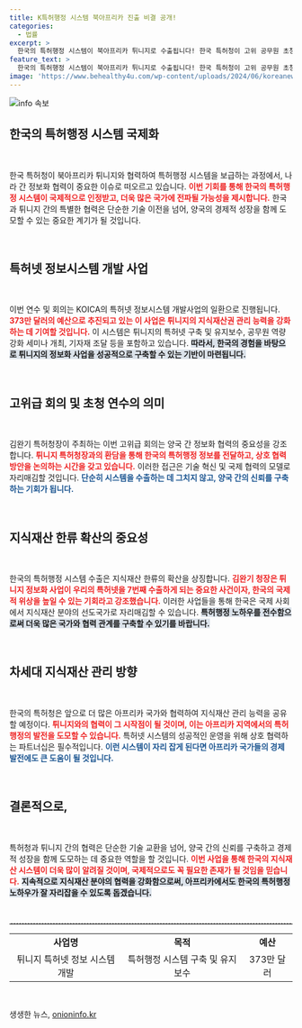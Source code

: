 ```yaml
---
title: K특허행정 시스템 북아프리카 진출 비결 공개!
categories:
  - 법률
excerpt: >
  한국의 특허행정 시스템이 북아프리카 튀니지로 수출됩니다! 한국 특허청이 고위 공무원 초청 연수를 통해 지식재산 정보화 협력을 확대하고, 국제적 위상을 높이는 계기를 만듭니다. 관심이 집중되는 이 사업의 모든 것을 확인해보세요!
feature_text: >
  한국의 특허행정 시스템이 북아프리카 튀니지로 수출됩니다! 한국 특허청이 고위 공무원 초청 연수를 통해 지식재산 정보화 협력을 확대하고, 국제적 위상을 높이는 계기를 만듭니다. 관심이 집중되는 이 사업의 모든 것을 확인해보세요!
image: 'https://www.behealthy4u.com/wp-content/uploads/2024/06/koreanews.jpg'
---
```


<p><img src="https://www.behealthy4u.com/wp-content/uploads/2024/06/koreanews.jpg" alt="info 속보" /></p>

<h2 data-ke-size="size26">한국의 특허행정 시스템 국제화</h2>

<p data-ke-size="size16">&nbsp;</p>

<p>한국 특허청이 북아프리카 튀니지와 협력하여 특허행정 시스템을 보급하는 과정에서, 나라 간 정보화 협력이 중요한 이슈로 떠오르고 있습니다. <b><span style="color: #ee2323;">이번 기회를 통해 한국의 특허행정 시스템이 국제적으로 인정받고, 더욱 많은 국가에 전파될 가능성을 제시합니다.</span></b> 한국과 튀니지 간의 특별한 협력은 단순한 기술 이전을 넘어, 양국의 경제적 성장을 함께 도모할 수 있는 중요한 계기가 될 것입니다. </p>

<p data-ke-size="size16">&nbsp;</p>

<h2 data-ke-size="size26">특허넷 정보시스템 개발 사업</h2>

<p data-ke-size="size16">&nbsp;</p>

<p>이번 연수 및 회의는 KOICA의 특허넷 정보시스템 개발사업의 일환으로 진행됩니다. <b><span style="color: #ee2323;">373만 달러의 예산으로 추진되고 있는 이 사업은 튀니지의 지식재산권 관리 능력을 강화하는 데 기여할 것입니다.</span></b> 이 시스템은 튀니지의 특허넷 구축 및 유지보수, 공무원 역량 강화 세미나 개최, 기자재 조달 등을 포함하고 있습니다. <b><span style="background-color: #21538527;">따라서, 한국의 경험을 바탕으로 튀니지의 정보화 사업을 성공적으로 구축할 수 있는 기반이 마련됩니다.</span></b></p>

<p data-ke-size="size16">&nbsp;</p>

<h2 data-ke-size="size26">고위급 회의 및 초청 연수의 의미</h2>

<p data-ke-size="size16">&nbsp;</p>

<p>김완기 특허청장이 주최하는 이번 고위급 회의는 양국 간 정보화 협력의 중요성을 강조합니다. <b><span style="color: #ee2323;">튀니지 특허청장과의 환담을 통해 한국의 특허행정 정보를 전달하고, 상호 협력 방안을 논의하는 시간을 갖고 있습니다.</span></b> 이러한 접근은 기술 혁신 및 국제 협력의 모델로 자리매김할 것입니다. <b><span style="color: #1a5490;">단순히 시스템을 수출하는 데 그치지 않고, 양국 간의 신뢰를 구축하는 기회가 됩니다.</span></b></p>

<p data-ke-size="size16">&nbsp;</p>

<h2 data-ke-size="size26">지식재산 한류 확산의 중요성</h2>

<p data-ke-size="size16">&nbsp;</p>

<p>한국의 특허행정 시스템 수출은 지식재산 한류의 확산을 상징합니다. <b><span style="color: #ee2323;">김완기 청장은 튀니지 정보화 사업이 우리의 특허넷을 7번째 수출하게 되는 중요한 사건이자, 한국의 국제적 위상을 높일 수 있는 기회라고 강조했습니다.</span></b> 이러한 사업들을 통해 한국은 국제 사회에서 지식재산 분야의 선도국가로 자리매김할 수 있습니다. <b><span style="background-color: #21538527;">특허행정 노하우를 전수함으로써 더욱 많은 국가와 협력 관계를 구축할 수 있기를 바랍니다.</span></b></p>

<p data-ke-size="size16">&nbsp;</p>

<h2 data-ke-size="size26">차세대 지식재산 관리 방향</h2>

<p data-ke-size="size16">&nbsp;</p>

<p>한국의 특허청은 앞으로 더 많은 아프리카 국가와 협력하여 지식재산 관리 능력을 공유할 예정이다. <b><span style="color: #ee2323;">튀니지와의 협력이 그 시작점이 될 것이며, 이는 아프리카 지역에서의 특허행정의 발전을 도모할 수 있습니다.</span></b> 특허넷 시스템의 성공적인 운영을 위해 상호 협력하는 파트너십은 필수적입니다. <b><span style="color: #1a5490;">이런 시스템이 자리 잡게 된다면 아프리카 국가들의 경제 발전에도 큰 도움이 될 것입니다.</span></b></p>

<p data-ke-size="size16">&nbsp;</p>

<h2 data-ke-size="size26">결론적으로,</h2>

<p data-ke-size="size16">&nbsp;</p>

<p>특허청과 튀니지 간의 협력은 단순한 기술 교환을 넘어, 양국 간의 신뢰를 구축하고 경제적 성장을 함께 도모하는 데 중요한 역할을 할 것입니다. <b><span style="color: #ee2323;">이번 사업을 통해 한국의 지식재산 시스템이 더욱 많이 알려질 것이며, 국제적으로도 꼭 필요한 존재가 될 것임을 믿습니다.</span></b> <b><span style="background-color: #21538527;">지속적으로 지식재산 분야의 협력을 강화함으로써, 아프리카에서도 한국의 특허행정 노하우가 잘 자리잡을 수 있도록 돕겠습니다.</span></b></p>

<p data-ke-size="size16">&nbsp;</p>

<hr style="border-top: 1px dashed #ccc;"/>

<table style="width:100%; border-collapse: collapse;">
<tr>
<td style="text-align: center; height: 17px;"><b>사업명</b></td>
<td style="text-align: center; height: 17px;"><b>목적</b></td>
<td style="text-align: center; height: 17px;"><b>예산</b></td>
</tr>
<tr>
<td style="text-align: center; height: 17px;">튀니지 특허넷 정보 시스템 개발</td>
<td style="text-align: center; height: 17px;">특허행정 시스템 구축 및 유지보수</td>
<td style="text-align: center; height: 17px;">373만 달러</td>
</tr>
</table>

<p data-ke-size="size16">&nbsp;</p>
생생한 뉴스, <a href="https://onioninfo.kr" rel="dofollow">onioninfo.kr</a>


